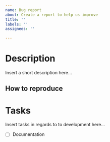 ```yaml
---
name: Bug report
about: Create a report to help us improve
title: ''
labels: ''
assignees: ''

---
```


# Description
Insert a short description here...

## How to reproduce

# Tasks
Insert tasks in regards to to development here...
- [ ] Documentation
